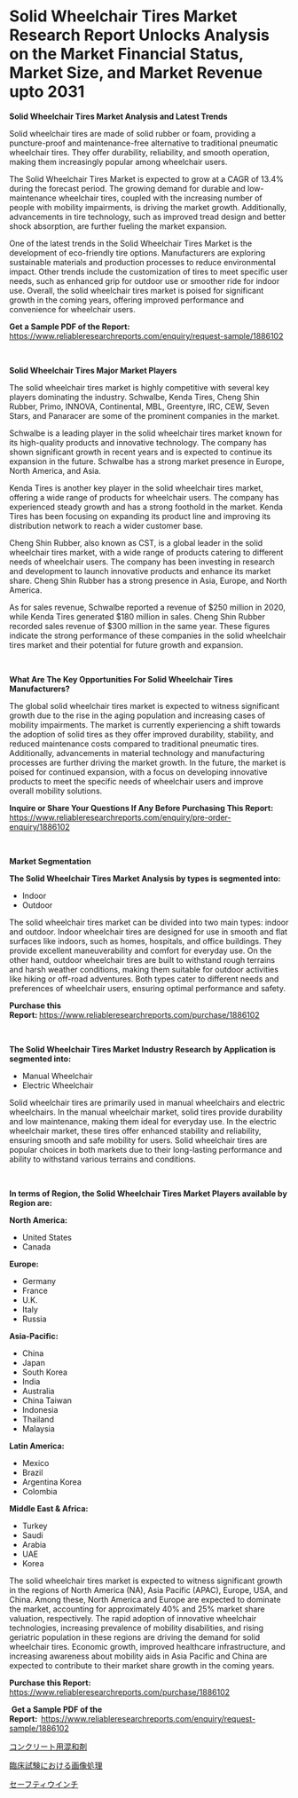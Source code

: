 <p><h1>Solid Wheelchair Tires Market Research Report Unlocks Analysis on the Market Financial Status, Market Size, and Market Revenue upto 2031</h1></p><p><strong>Solid Wheelchair Tires Market Analysis and Latest Trends</strong></p>
<p><p>Solid wheelchair tires are made of solid rubber or foam, providing a puncture-proof and maintenance-free alternative to traditional pneumatic wheelchair tires. They offer durability, reliability, and smooth operation, making them increasingly popular among wheelchair users.</p><p>The Solid Wheelchair Tires Market is expected to grow at a CAGR of 13.4% during the forecast period. The growing demand for durable and low-maintenance wheelchair tires, coupled with the increasing number of people with mobility impairments, is driving the market growth. Additionally, advancements in tire technology, such as improved tread design and better shock absorption, are further fueling the market expansion.</p><p>One of the latest trends in the Solid Wheelchair Tires Market is the development of eco-friendly tire options. Manufacturers are exploring sustainable materials and production processes to reduce environmental impact. Other trends include the customization of tires to meet specific user needs, such as enhanced grip for outdoor use or smoother ride for indoor use. Overall, the solid wheelchair tires market is poised for significant growth in the coming years, offering improved performance and convenience for wheelchair users.</p></p>
<p><strong>Get a Sample PDF of the Report:&nbsp;</strong> <a href="https://www.reliableresearchreports.com/enquiry/request-sample/1886102">https://www.reliableresearchreports.com/enquiry/request-sample/1886102</a></p>
<p>&nbsp;</p>
<p><strong>Solid Wheelchair Tires Major Market Players</strong></p>
<p><p>The solid wheelchair tires market is highly competitive with several key players dominating the industry. Schwalbe, Kenda Tires, Cheng Shin Rubber, Primo, INNOVA, Continental, MBL, Greentyre, IRC, CEW, Seven Stars, and Panaracer are some of the prominent companies in the market.</p><p>Schwalbe is a leading player in the solid wheelchair tires market known for its high-quality products and innovative technology. The company has shown significant growth in recent years and is expected to continue its expansion in the future. Schwalbe has a strong market presence in Europe, North America, and Asia.</p><p>Kenda Tires is another key player in the solid wheelchair tires market, offering a wide range of products for wheelchair users. The company has experienced steady growth and has a strong foothold in the market. Kenda Tires has been focusing on expanding its product line and improving its distribution network to reach a wider customer base.</p><p>Cheng Shin Rubber, also known as CST, is a global leader in the solid wheelchair tires market, with a wide range of products catering to different needs of wheelchair users. The company has been investing in research and development to launch innovative products and enhance its market share. Cheng Shin Rubber has a strong presence in Asia, Europe, and North America.</p><p>As for sales revenue, Schwalbe reported a revenue of $250 million in 2020, while Kenda Tires generated $180 million in sales. Cheng Shin Rubber recorded sales revenue of $300 million in the same year. These figures indicate the strong performance of these companies in the solid wheelchair tires market and their potential for future growth and expansion.</p></p>
<p>&nbsp;</p>
<p><strong>What Are The Key Opportunities For Solid Wheelchair Tires Manufacturers?</strong></p>
<p><p>The global solid wheelchair tires market is expected to witness significant growth due to the rise in the aging population and increasing cases of mobility impairments. The market is currently experiencing a shift towards the adoption of solid tires as they offer improved durability, stability, and reduced maintenance costs compared to traditional pneumatic tires. Additionally, advancements in material technology and manufacturing processes are further driving the market growth. In the future, the market is poised for continued expansion, with a focus on developing innovative products to meet the specific needs of wheelchair users and improve overall mobility solutions.</p></p>
<p><strong>Inquire or Share Your Questions If Any Before Purchasing This Report:</strong> <a href="https://www.reliableresearchreports.com/enquiry/pre-order-enquiry/1886102">https://www.reliableresearchreports.com/enquiry/pre-order-enquiry/1886102</a></p>
<p>&nbsp;</p>
<p><strong>Market Segmentation</strong></p>
<p><strong>The Solid Wheelchair Tires Market Analysis by types is segmented into:</strong></p>
<p><ul><li>Indoor</li><li>Outdoor</li></ul></p>
<p><p>The solid wheelchair tires market can be divided into two main types: indoor and outdoor. Indoor wheelchair tires are designed for use in smooth and flat surfaces like indoors, such as homes, hospitals, and office buildings. They provide excellent maneuverability and comfort for everyday use. On the other hand, outdoor wheelchair tires are built to withstand rough terrains and harsh weather conditions, making them suitable for outdoor activities like hiking or off-road adventures. Both types cater to different needs and preferences of wheelchair users, ensuring optimal performance and safety.</p></p>
<p><strong>Purchase this Report:&nbsp;</strong><a href="https://www.reliableresearchreports.com/purchase/1886102">https://www.reliableresearchreports.com/purchase/1886102</a></p>
<p>&nbsp;</p>
<p><strong>The Solid Wheelchair Tires Market Industry Research by Application is segmented into:</strong></p>
<p><ul><li>Manual Wheelchair</li><li>Electric Wheelchair</li></ul></p>
<p><p>Solid wheelchair tires are primarily used in manual wheelchairs and electric wheelchairs. In the manual wheelchair market, solid tires provide durability and low maintenance, making them ideal for everyday use. In the electric wheelchair market, these tires offer enhanced stability and reliability, ensuring smooth and safe mobility for users. Solid wheelchair tires are popular choices in both markets due to their long-lasting performance and ability to withstand various terrains and conditions.</p></p>
<p>&nbsp;</p>
<p><strong>In terms of Region, the Solid Wheelchair Tires Market Players available by Region are:</strong></p>
<p>
    <p> <strong> North America: </strong>
        <ul>
            <li>United States</li>
            <li>Canada</li>
        </ul>
        </p> 
    <p> <strong> Europe: </strong>
        <ul>
            <li>Germany</li>
            <li>France</li>
            <li>U.K.</li>
            <li>Italy</li>
            <li>Russia</li>
        </ul>
        </p> 
    <p> <strong> Asia-Pacific: </strong>
        <ul>
            <li>China</li>
            <li>Japan</li>
            <li>South Korea</li>
            <li>India</li>
            <li>Australia</li>
            <li>China Taiwan</li>
            <li>Indonesia</li>
            <li>Thailand</li>
            <li>Malaysia</li>
        </ul>
        </p> 
    <p> <strong> Latin America: </strong>
        <ul>
            <li>Mexico</li>
            <li>Brazil</li>
            <li>Argentina Korea</li>
            <li>Colombia</li>
        </ul>
        </p> 
    <p> <strong> Middle East & Africa: </strong>
        <ul>
            <li>Turkey</li>
            <li>Saudi</li>
            <li>Arabia</li>
            <li>UAE</li>
            <li>Korea</li>
        </ul>
    </p>
    </p>
<p><p>The solid wheelchair tires market is expected to witness significant growth in the regions of North America (NA), Asia Pacific (APAC), Europe, USA, and China. Among these, North America and Europe are expected to dominate the market, accounting for approximately 40% and 25% market share valuation, respectively. The rapid adoption of innovative wheelchair technologies, increasing prevalence of mobility disabilities, and rising geriatric population in these regions are driving the demand for solid wheelchair tires. Economic growth, improved healthcare infrastructure, and increasing awareness about mobility aids in Asia Pacific and China are expected to contribute to their market share growth in the coming years.</p></p>
<p><strong>Purchase this Report: </strong><a href="https://www.reliableresearchreports.com/purchase/1886102">https://www.reliableresearchreports.com/purchase/1886102</a></p>
<p>&nbsp;<strong>Get a Sample PDF of the Report:&nbsp;&nbsp;</strong><a href="https://www.reliableresearchreports.com/enquiry/request-sample/1886102">https://www.reliableresearchreports.com/enquiry/request-sample/1886102</a></p>
<p><strong></strong></p>
<p><p><a href="https://medium.com/@laceyzemlak1/%E3%82%B3%E3%83%B3%E3%82%AF%E3%83%AA%E3%83%BC%E3%83%88%E7%94%A8%E6%B7%B7%E5%92%8C%E5%89%A4%E5%B8%82%E5%A0%B4%E3%81%AE%E3%82%A4%E3%83%B3%E3%82%B5%E3%82%A4%E3%83%88-%E5%B8%82%E5%A0%B4%E5%8B%95%E5%90%91-%E6%88%90%E9%95%B7-2024%E5%B9%B4%E3%81%8B%E3%82%892031%E5%B9%B4%E3%81%BE%E3%81%A7%E3%81%AE%E4%BA%88%E6%B8%AC-e15799246d30">コンクリート用混和剤</a></p><p><a href="https://medium.com/@isabeleterson7845/%E8%87%A8%E5%BA%8A%E8%A9%A6%E9%A8%93%E5%B8%82%E5%A0%B4%E3%81%AB%E3%81%8A%E3%81%91%E3%82%8B%E3%82%A4%E3%83%A1%E3%83%BC%E3%82%B8%E3%83%B3%E3%82%B0%E3%81%AE%E5%88%86%E6%9E%90-%E3%82%B0%E3%83%AD%E3%83%BC%E3%83%90%E3%83%AB%E7%94%A3%E6%A5%AD%E3%81%AE%E5%B1%95%E6%9C%9B%E3%81%A8%E4%BA%88%E6%B8%AC-2024%E5%B9%B4%E3%81%8B%E3%82%892031%E5%B9%B4-ada37cbce3aa">臨床試験における画像処理</a></p><p><a href="https://github.com/one-cool-chick/Market-Research-Report-List-1/blob/main/20278136514.md">セーフティウインチ</a></p></p>